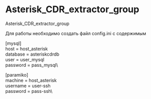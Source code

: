 # Asterisk_CDR_extractor_group
Asterisk_CDR_extractor_group

Для работы необходимо создать файл config.ini с содержимым

[mysql]\
host = host_asterisk\
database = asteriskcdrdb\
user = user_mysql\
password = pass_mysql\

[paramiko]\
machine = host_asterisk\
username = user-ssh\
password = pass-ssh\
